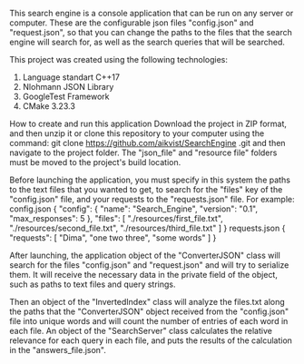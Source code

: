 This search engine is a console application that can be run on any server or computer. These are the configurable json files "config.json" and "request.json", so that you can change the paths to the files that the search engine will search for, as well as the search queries that will be searched.

This project was created using the following technologies:
1) Language standart C++17
2) Nlohmann JSON Library
3) GoogleTest Framework
4) CMake 3.23.3

How to create and run this application
Download the project in ZIP format, and then unzip it or clone this repository to your computer using the command:
git clone https://github.com/aikvist/SearchEngine .git
and then navigate to the project folder. The "json_file" and "resource file" folders must be moved to the project's build location.

Before launching the application, you must specify in this system the paths to the text files that you wanted to get, to search for the "files" key of the "config.json" file, and your requests to the "requests.json" file.
For example:
config.json
{
    "config": {
        "name": "Search_Engine",
        "version": "0.1",
        "max_responses": 5
    },
    "files": [
        "./resources/first_file.txt",
        "./resources/second_file.txt",
        "./resources/third_file.txt"
    ]
}
requests.json
{
    "requests": [
        "Dima",
        "one two three",
        "some words"
    ]
}

After launching, the application object of the "ConverterJSON" class will search for the files "config.json" and "request.json" and will try to serialize them.  It will receive the necessary data in the private field of the object, such as paths to text files and query strings.

Then an object of the "InvertedIndex" class will analyze the files.txt along the paths that the "ConverterJSON" object received from the "config.json" file into unique words and will count the number of entries of each word in each file.
An object of the "SearchServer" class calculates the relative relevance for each query in each file, and puts the results of the calculation in the "answers_file.json".
